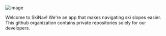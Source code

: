 ![image](https://user-images.githubusercontent.com/59634395/231942690-600697c6-f4a0-4f55-a317-44a6d75b5720.png)

Welcome to SkiNav! We're an app that makes navigating ski slopes easier. This github organization contains private repositories solely for our developers.
